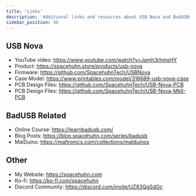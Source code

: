 ```yaml
---
title: 'Links'
description: 'Additional links and resources about USB Nova and BadUSBs.'
sidebar_position: 90
---
```


## USB Nova
* YouTube video: https://www.youtube.com/watch?v=Jamh3rhmsHY
* Product: https://spacehuhn.store/products/usb-nova
* Firmware: https://github.com/SpacehuhnTech/USBNova
* Case Model: https://www.printables.com/model/316689-usb-nova-case
* PCB Design Files: https://github.com/SpacehuhnTech/USB-Nova-PCB
* PCB Design Files: https://github.com/SpacehuhnTech/USB-Nova-MkII-PCB

## BadUSB Related
* Online Course: https://learnbadusb.com/
* Blog Posts: https://blog.spacehuhn.com/series/badusb
* MalDuino: https://maltronics.com/collections/malduinos

## Other
* My Website: https://spacehuhn.com
* Ko-fi: https://ko-fi.com/spacehuhn
* Discord Community: https://discord.com/invite/UZ83QgSdGc